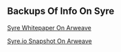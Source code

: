 ## Backups Of Info On Syre

[Syre Whitepaper On Arweave](https://arweave.net/isjLutfqTrbpMHAvUCJX3RTP1Am-sl2HhE-2nRKToHE)

[Syre.io Snapshot On Arweave](https://arweave.net/pz3cE6t_4SECjFmbA3-zSv-zN34hH8w01aijAdsKEE0)